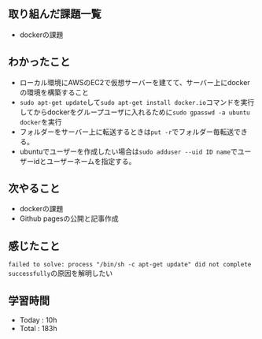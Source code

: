 ## 取り組んだ課題一覧
- dockerの課題
## わかったこと
  - ローカル環境にAWSのEC2で仮想サーバーを建てて、サーバー上にdockerの環境を構築すること
   -  `sudo apt-get update`して`sudo apt-get install docker.io`コマンドを実行してからdockerをグループユーザに入れるために`sudo gpasswd -a ubuntu docker`を実行
   - フォルダーをサーバー上に転送するときは`put -r`でフォルダー毎転送できる。
   - ubuntuでユーザーを作成したい場合は`sudo adduser --uid ID name`でユーザーidとユーザーネームを指定する。
## 次やること
  - dockerの課題
  - Github pagesの公開と記事作成
## 感じたこと
  `failed to solve: process "/bin/sh -c apt-get update" did not complete successfully`の原因を解明したい
## 学習時間
  - Today : 10h
  - Total : 183h
